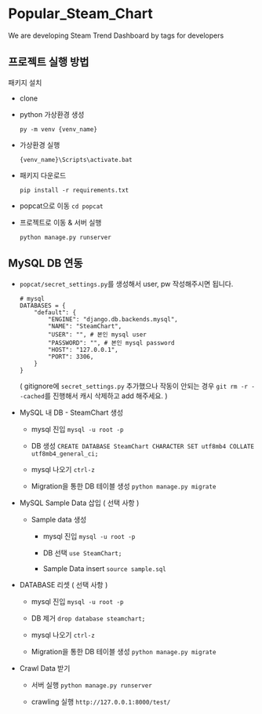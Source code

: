 # Popular_Steam_Chart
We are developing Steam Trend Dashboard by tags for developers

## 프로젝트 실행 방법

패키지 설치
- clone

- python 가상환경 생성
    ```
    py -m venv {venv_name}
    ```

- 가상환경 실행
    ```
    {venv_name}\Scripts\activate.bat
    ```

- 패키지 다운로드
    ```
    pip install -r requirements.txt
    ```

- popcat으로 이동
    `cd popcat`

- 프로젝트로 이동 & 서버 실행
    ```
    python manage.py runserver
    ```


## MySQL DB 연동
- `popcat/secret_settings.py`를 생성해서 user, pw 작성해주시면 됩니다.
    ```
    # mysql
    DATABASES = {
        "default": {
            "ENGINE": "django.db.backends.mysql",
            "NAME": "SteamChart",
            "USER": "", # 본인 mysql user
            "PASSWORD": "", # 본인 mysql password
            "HOST": "127.0.0.1",
            "PORT": 3306,
        }
    }
    ```

    ( gitignore에 `secret_settings.py` 추가했으나 작동이 안되는 경우
    `git rm -r --cached`를 진행해서 캐시 삭제하고 add 해주세요. )

- MySQL 내 DB - SteamChart 생성
    - mysql 진입
    `mysql -u root -p`

    - DB 생성
    `CREATE DATABASE SteamChart CHARACTER SET utf8mb4 COLLATE utf8mb4_general_ci;`

    - mysql 나오기
    `ctrl-z `

  - Migration을 통한 DB 테이블 생성
    `python manage.py migrate`

- MySQL Sample Data 삽입 ( 선택 사항 )

  - Sample data 생성
    - mysql 진입
    `mysql -u root -p`

    - DB 선택
    `use SteamChart;`

    - Sample Data insert
    `source sample.sql`

- DATABASE 리셋 ( 선택 사항 )
  - mysql 진입
    `mysql -u root -p`
    
  - DB 제거
    `drop database steamchart;`

  - mysql 나오기
      `ctrl-z `

  - Migration을 통한 DB 테이블 생성
      `python manage.py migrate`

- Crawl Data 받기
  - 서버 실행
    `python manage.py runserver`

  - crawling 실행
    `http://127.0.0.1:8000/test/`

